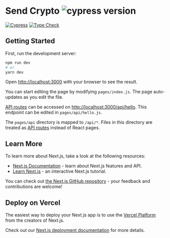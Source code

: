 # Send Crypto ![cypress version](https://img.shields.io/badge/cypress-8.3.1-brightgreen)

[![Cypress](https://github.com/nwaughachukwuma/nextjs-tailwind-cypress-starter/actions/workflows/cypress.yml/badge.svg)](https://github.com/nwaughachukwuma/nextjs-tailwind-cypress-starter/actions/workflows/cypress.yml)
[![Type Check](https://github.com/nwaughachukwuma/nextjs-tailwind-cypress-starter/actions/workflows/types-check.yml/badge.svg)](https://github.com/nwaughachukwuma/nextjs-tailwind-cypress-starter/actions/workflows/types-check.yml)

## Getting Started

First, run the development server:

```bash
npm run dev
# or
yarn dev
```

Open [http://localhost:3000](http://localhost:3000) with your browser to see the result.

You can start editing the page by modifying `pages/index.js`. The page auto-updates as you edit the file.

[API routes](https://nextjs.org/docs/api-routes/introduction) can be accessed on [http://localhost:3000/api/hello](http://localhost:3000/api/hello). This endpoint can be edited in `pages/api/hello.js`.

The `pages/api` directory is mapped to `/api/*`. Files in this directory are treated as [API routes](https://nextjs.org/docs/api-routes/introduction) instead of React pages.

## Learn More

To learn more about Next.js, take a look at the following resources:

- [Next.js Documentation](https://nextjs.org/docs) - learn about Next.js features and API.
- [Learn Next.js](https://nextjs.org/learn) - an interactive Next.js tutorial.

You can check out [the Next.js GitHub repository](https://github.com/vercel/next.js/) - your feedback and contributions are welcome!

## Deploy on Vercel

The easiest way to deploy your Next.js app is to use the [Vercel Platform](https://vercel.com/new?utm_medium=default-template&filter=next.js&utm_source=create-next-app&utm_campaign=create-next-app-readme) from the creators of Next.js.

Check out our [Next.js deployment documentation](https://nextjs.org/docs/deployment) for more details.
